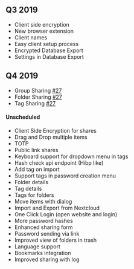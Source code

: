## Q3 2019
 - Client side encryption
 - New browser extension
 - Client names
 - Easy client setup process
 - Encrypted Database Export
 - Settings in Database Export
 
## Q4 2019
 - Group Sharing [#27](https://github.com/marius-wieschollek/passwords/issues/27)
 - Folder Sharing [#27](https://github.com/marius-wieschollek/passwords/issues/27)
 - Tag Sharing [#27](https://github.com/marius-wieschollek/passwords/issues/27)

#### Unscheduled
 - Client Side Encryption for shares
 - Drag and Drop multiple items
 - TOTP
 - Public link shares
 - Keyboard support for dropdown menu in tags
 - Hash check api endpoint (Hibp like)
 - Add tag on import
 - Support tags in password creation menu
 - Folder details
 - Tag details
 - Tags for folders
 - Move items with dialog
 - Import and Export from Nextcloud
 - One Click Login (open website and login)
 - More password hashes
 - Enhanced sharing form
 - Password sending via link
 - Improved view of folders in trash
 - Language support
 - Bookmarks integration
 - Improved sharing with log